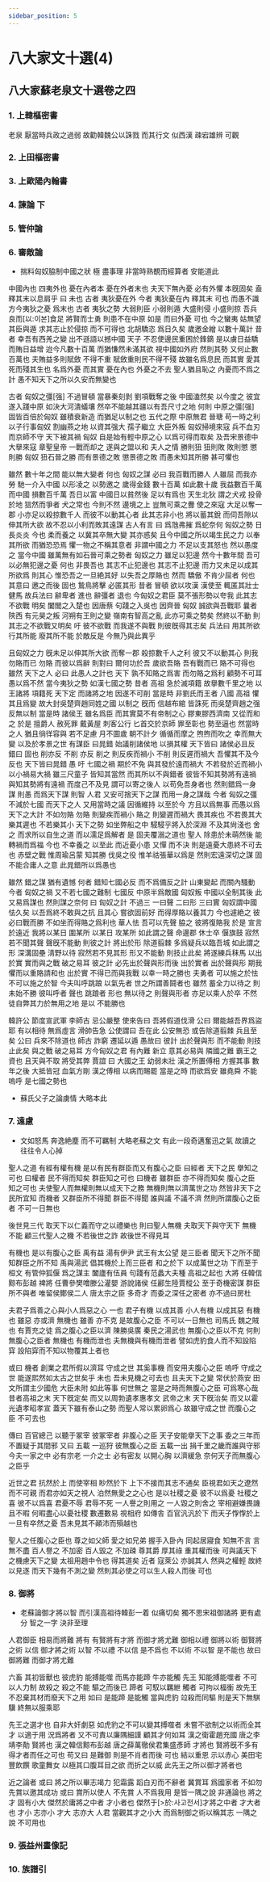 ```yaml
---
sidebar_position: 5
---
```


# 八大家文十選(4)

## 八大家蘇老泉文十選卷之四

### 1. 上韓樞密書

老泉 厭當時兵政之過弱 故勸韓魏公以誅戮 而其行文 似西漢 疎宕雄辨 可觀

### 2. 上田樞密書

### 3. 上歐陽內翰書

### 4. 諫論 下

### 5. 管仲論

### 6. 審敵論

* 揣料匈奴脇制中國之狀 極 盡事理 非當時熟覩而經算者 安能道此

中國內也 四夷外也 憂在內者本 憂在外者末也 夫天下無內憂 必有外懼 本旣固矣 盍釋其末以息肩乎 曰 未也 古者 夷狄憂在外 今者 夷狄憂在內 釋其末 可也 而愚不識方今夷狄之憂 爲末也 古者 夷狄之勢 大弱則臣 小弱則遁 大盛則侵 小盛則掠 吾兵良而[以:이본]食足 將賢而士勇 則患不在中原 如是 而曰外憂 可也 今之蠻夷 姑無望其臣與遁 求其志止於侵掠 而不可得也 北胡驕恣 爲日久矣 歲邀金繒 以數十萬計 昔者 幸吾有西羌之變 出不遜語以撼中國 天子 不忍使邊民重困於鋒鏑 是以虜日益驕而賄日益增 迨今凡數十百萬 而猶慊然未滿其欲 視中國如外府 然則其勢 又何止數百萬也 夫賄益多則賦斂 不得不重 賦斂重則民不得不殘 故雖名爲息民 而其實 愛其死而殘其生也 名爲外憂 而其實 憂在內也 外憂之不去 聖人猶且恥之 內憂而不爲之計 愚不知天下之所以久安而無變也

古者 匈奴之彊[强] 不過冒頓 當暴秦刻剝 劉項戰奪之後 中國溘然矣 以今度之 彼宜遂入踐中原 如決大河潰蟻壤 然卒不能越其疆以有吾尺寸之地 何則 中原之彊[强] 固皆百倍於匈奴 雖積衰新造 而猶足以制之也 五代之際 中原無君 晉瑭 苟一時之利 以子行事匈奴 割幽燕之地 以資其强大 孺子繼立 大臣外叛 匈奴掃境來寇 兵不血刃 而京師不守 天下被其禍 匈奴 自是始有輕中原之心 以爲可得而取矣 及吾宋景德中 大擧來寇 章聖皇帝 一戰而却之 遂與之盟以和 夫人之情 勝則狃 狃則敗 敗則懲 懲則勝 匈奴 狃石晉之勝 而有景德之敗 懲景德之敗 而愚未知其所勝 甚可懼也

雖然 數十年之間 能以無大變者 何也 匈奴之謀 必曰 我百戰而勝人 人雖屈 而我亦勞 馳一介入中國 以形凌之 以勢邀之 歲得金錢 數十百萬 如此數十歲 我益數百千萬 而中國 損數百千萬 吾日以富 中國日以貧然後 足以有爲也 天生北狄 謂之犬戎 投骨於地 狺然而爭者 犬之常也 今則不然  邊境之上 豈無可乘之釁 使之來寇 大足以奪一郡 小亦足以殺掠數千人 而彼不以動其心者 此其志非小也 將以蓄其銳 而伺吾隙以伸其所大欲 故不忍以小利而敗其遠謀 古人有言 曰 爲虺弗摧 爲蛇奈何 匈奴之勢 日長炎炎 今也 柔而養之 以冀其卒無大變 其亦惑矣 且今中國之所以竭生民之力 以奉其所欲 而猶恐恐焉 懼一物之不稱其意者 非謂中國之力 不足以支其怒也 然以愚度之 當今中國 雖萬無有如石晉可乘之勢者 匈奴之力 雖足以犯邊 然今十數年間 吾可以必無犯邊之憂 何也 非畏吾也 其志不止犯邊也 其志不止犯邊 而力又未足以成其所欲爲 則其心 惟恐吾之一旦絶其好 以失吾之厚賂也 然而 驕傲 不肯少屈者 何也 其意曰 邀之而後 固也 鷙鳥將擊 必匿其形 昔者 冒頓 欲以攻漢 漢使至 輒匿其壯士健馬 故兵法曰 辭卑者 進也 辭彊者 退也 今匈奴之君臣 莫不張形勢以夸我 此其志不欲戰 明矣 闔閭之入楚也 因唐蔡 句踐之入吳也 因齊晉 匈奴 誠欲與吾戰耶 曩者 陝西 有元昊之叛 河朔有王則之變 嶺南有智高之亂 此亦可乘之勢矣 然終以不動 則其志之不欲戰又明矣 吁 彼不欲戰 而我遂不與戰 則彼旣得其志矣 兵法曰 用其所欲 行其所能 廢其所不能 於敵反是 今無乃與此異乎

且匈奴之力 旣未足以伸其所大欲 而奪一郡 殺掠數千人之利 彼又不以動其心 則我勿賂而已 勿賂 而彼以爲辭 則對曰 爾何功於吾 歲欲吾賂 吾有戰而已 賂不可得也 雖然 天下之人 必曰 此愚人之計也 天下 孰不知賂之爲害 而勿賂之爲利 顧勢不可耳 愚以爲不然 當今夷狄之勢 如漢七國之勢 昔者 高祖 急於滅項籍 故擧數千里之地 以王諸將 項籍死 天下定 而諸將之地 因遂不可削 當是時 非劉氏而王者 八國 高祖 懼其且爲變 故大封吳楚齊趙同姓之國 以制之 旣而 信越布綰 皆誅死 而吳楚齊趙之强 反無以制 當是時 諸侯王 雖名爲臣 而其實莫不有帝制之心 膠東膠西濟南 又從而和之 於是 擅爵人 赦死罪 戴黃屋 刺客公行 匕首交於京師 罪至彰也 勢至逼也 然當時之人 猶且徜徉容與 若不足慮 月不圖歲 朝不計夕 循循而摩之 煦煦而吹之 幸而無大變 以及於孝景之世 有謀臣 曰晁錯 始議削諸侯地 以損其權 天下皆曰 諸侯必且反 錯曰 固也 削亦反 不削 亦反 削之 則反疾而禍小 不削 則反遲而禍大 吾懼其不及今反也 天下皆曰晁錯 愚 吁 七國之禍 期於不免 與其發於遠而禍大 不若發於近而禍小 以小禍易大禍 雖三尺童子 皆知其當然 而其所以不與錯者 彼皆不知其勢將有遠禍 與知其勢將有遠禍 而度己不及見 謂可以寄之後人 以苟免吾身者也 然則錯爲一身謀 則愚 而爲天下謀 則智 人君 又安可捨天下之謀 而用一身之謀哉 今者 匈奴之彊 不減於七國 而天下之人 又用當時之議 因循維持 以至於今 方且以爲無事 而愚以爲天下之大計 不如勿賂 勿賂 則變疾而禍小 賂之 則變遲而禍大 畏其疾也 不若畏其大 樂其遲也 不若樂其小 天下之勢 如坐弊船之中 駸駸乎將入於深淵 不及其尙淺也 舍之 而求所以自生之道 而以濡足爲解者 是 固夫覆溺之道也 聖人 除患於未萌然後 能轉禍而爲福 今也 不幸養之 以至此 而近憂小患 又憚 而不決 則是遠憂大患終不可去也 赤壁之戰 惟周瑜呂蒙 知其勝 伐吳之役 惟羊祜張華以爲是 然則宏遠深切之謀 固不能合庸人之意 此晁錯所以爲愚也

雖然 錯之謀 猶有遺憾 何者 錯知七國必反 而不爲備反之計 山東變起 而關內騷動 今者 匈奴之禍 又不若七國之難制 七國反 中原半爲敵國 匈奴叛 中國以全制其後 此又易爲謀也 然則謀之奈何 曰 匈奴之計 不過三 一曰聲 二曰形 三曰實 匈奴謂中國怯久矣 以吾爲終不敢與之抗 且其心 嘗欲固前好 而得厚賂以養其力 今也遽絶之 彼必曰戰而勝 不如坐而得賂之爲利也 華人怯 吾可以先聲 脇之 彼將復賂我 於是 宣言於遠近 我將以某日 圍某所 以某日 攻某所 如此謂之聲 命邊郡 休士卒 偃旗鼓 寂然若不聞其聲 聲旣不能動 則彼之計 將出於形 除道翦棘 多爲疑兵以臨吾城 如此謂之形 深溝固壘 淸野以待 寂然若不見其形 形又不能動 則技止此矣 將遂練兵秣馬 以出於實 實而與之戰 破之易耳 彼之計 必先出於聲與形而後 出於實者 出於聲與形 期我懼而以重賂請和也 出於實 不得已而與我戰 以幸一時之勝也 夫勇者 可以施之於怯 不可以施之於智 今夫叫呼跳踉 以氣先者 世之所謂善鬪者也 雖然 蓄全力以待之 則未始不勝 彼叫呼者 聲也 跳踉者 形也 無以待之 則聲與形者 亦足以乘人於卒 不然 徒自弊其力於無用之地 是以 不能勝也

 韓許公 節度宣武軍 李師古 忌公嚴整 使來告曰 吾將假道伐滑 公曰 爾能越吾界爲盜耶 有以相待 無爲虛言 滑帥告急 公使謂曰 吾在此 公安無恐 或告除道翦棘 兵且至矣 公曰 兵來不除道也 師古 詐窮 遷延以遁 愚故曰 彼計 出於聲與形 而不能動 則技止此矣 與之戰 破之易耳 方今匈奴之君 有內難 新立 意其必易與 隣國之難 霸王之資也 且天與不取 將受其弊 賈誼 曰 大國之王 幼弱未壯 漢之所置傅相 方握其事 數年之後 大抵皆冠 血氣方剛 漢之傅相 以病而賜罷 當是之時 而欲爲安 雖堯舜 不能 嗚呼 是七國之勢也

- 蘇氏父子之論虜情 大略本此

### 7. 遠慮

- 文如怒馬 奔逸絶塵 而不可羈制 大略老蘇之文 有此一段奇邁奮迅之氣 故讀之往往令人心掉

聖人之道 有經有權有機 是以有民有群臣而又有腹心之臣 曰經者 天下之民 擧知之可也 曰權者 民不得而知矣 群臣知之可也 曰機者 雖群臣 亦不得而知矣 腹心之臣 知之可也 夫使聖人而無權則無以成天下之務 無機則無以濟萬世之功 然皆非天下之民所宜知 而機者 又群臣所不得聞 群臣不得聞 誰與議 不議不濟 然則所謂腹心之臣者 不可一日無也

後世見三代 取天下以仁義而守之以禮樂也 則曰聖人無機 夫取天下與守天下 無機不能 顧三代聖人之機 不若後世之詐 故後世不得見耳

有機也 是以有腹心之臣 禹有益 湯有伊尹 武王有太公望 是三臣者 聞天下之所不聞 知群臣之所不知 禹與湯武 倡其機於上而三臣者 和之於下 以成萬世之功 下而至于桓文 有管仲狐偃 爲之謀主 闔廬有伍員 句踐有范蠡大夫種 高祖之起也 大將 任韓信黥布彭越 裨將 任曹參樊噲滕公灌嬰 游說諸侯 任酈生陸賈樅公 至于奇機密謀 群臣所不與者 唯留侯鄼侯二人 唐太宗之臣 多奇才 而委之深任之密者 亦不過曰房杜

夫君子爲善之心與小人爲惡之心 一也 君子有機 以成其善 小人有機 以成其惡 有機也 雖惡 亦或濟 無機也 雖善 亦不克 是故腹心之臣 不可以一日無也 司馬氏 魏之賊也 有賈充之徒 爲之腹心之臣以濟 陳勝吳廣 秦民之湯武也 無腹心之臣以不克 何則 無腹心之臣者 無機也 有機而泄也 夫無機與有機而泄者 譬如虎豹食人而不知設陷穽 設陷穽而不知以物覆其上者也

 或曰 機者 創業之君所假以濟耳 守成之世 其奚事機 而安用夫腹心之臣 嗚呼 守成之世 能遂熙然如太古之世矣乎 未也 吾未見機之可去也 且夫天下之變 常伏於燕安 田文所謂主少國危 大臣未附 如此等事 何世無之 當是之時而無腹心之臣 可爲寒心哉 昔者高祖之末 天下旣定矣 而又以周勃遺孝惠孝文 武帝之末 天下旣治矣 而又以霍光遺孝昭孝宣 蓋天下雖有泰山之勢 而聖人常以累卵爲心 故雖守成之世 而腹心之臣 不可去也

傳曰 百官總己 以聽于冢宰 彼冢宰者 非腹心之臣 天子安能擧天下之事 委之三年而不置疑于其間邪 又曰 五載 一巡狩 彼無腹心之臣 五載一出 捐千里之畿而誰與守邪 今夫一家之中 必有宗老 一介之士 必有密友 以開心胸 以濟緩急 奈何天子而無腹心之臣乎

近世之君 抗然於上 而使宰相 眇然於下 上下不接而其志不通矣 臣視君如天之遼然而不可親 而君亦如天之視人 泊然無愛之之心也 是以社稷之憂 彼不以爲憂 社稷之喜 彼不以爲喜 君憂不辱 君辱不死 一人譽之則用之 一人毀之則舍之 宰相避嫌畏譏 且不暇 何暇盡心以憂社稷 數遷數易 視相府 如傳舎 百官汎汎於下 而天子惸惸於上 一旦有卒然之憂 吾未見其不顚沛而殞越也

聖人之任腹心之臣也 尊之如父師 愛之如兄弟 握手入卧內 同起居寢食 知無不言 言無不盡 百人譽之 不加密 百人毀之 不加疎 尊其爵 厚其祿 重其權而後 可與議天下之機慮天下之變 太祖用趙中令也 得其道矣 近者 寇萊公 亦誠其人 然與之權輕 故終以見逐 而天下幾有不測之變 然則其必使之可以生人殺人而後 可也

### 8. 御將

- 老蘇論御才將以智 而引漢高祖待韓彭一着 似痛切矣 獨不思宋祖御諸將 更有處分 智之一字 決非至理

人君御臣 相易而將難 將有 有賢將有才將 而御才將尤難 御相以禮 御將以術 御賢將之術 以信 御才將之術 以智 不以禮 不以信 是不爲也 不以術 不以智 是不能也 故曰 御將難 而御才將尤難

六畜 其初皆獸也 彼虎豹 能搏能噬 而馬亦能蹄 牛亦能觸 先王 知能搏能噬者 不可以人力制 故殺之 殺之不能 驅之而後已 蹄者 可馭以羈紲 觸者 可拘以楅衡 故先王 不忍棄其材而廢天下之用 如曰 是能蹄 是能觸 當與虎豹 竝殺而同驅 則是天下無騏驥 終無以服乘耶

先王之選才也 自非大奸劇惡 如虎豹之不可以變其搏噬者 未嘗不欲制之以術而全其才 以適于用 況爲將者 又不可責以廉隅細謹 顧其才何如耳 漢之衛霍趙充國 唐之李靖李勣 賢將也 漢之韓信黥布彭越 唐之薛萬徹侯君集盛彥師 才將也 賢將旣不多有 得才者而任之可也 苟又曰 是難御 則是不肖者而後 可也 結以重恩 示以赤心 美田宅 豐飲饌 歌童舞女 以極其口腹耳目之欲 而折之以威 此先王之所以御才將者也

[^而折之以威]: 而가 以로 되어 있으나 당송팔대가문초 및 교주집평을 참고하여 교감하였다.

近之論者 或曰 將之所以畢志竭力 犯霜露 蹈白刃而不辭者 冀賞耳 爲國家者 不如勿先賞以邀其成功 或曰 賞所以使人 不先賞 人不爲我用 是皆一隅之說 非通論也 將之才 固有小大 傑然於庸將之中者 才小者也 傑然于[>於:사고전서]才將之中者 才大者也 才小 志亦小 才大 志亦大 人君 當觀其才之小大 而爲制御之術以稱其志 一隅之說 不可用也

### 9. 張益州畫像記

### 10. 族譜引

